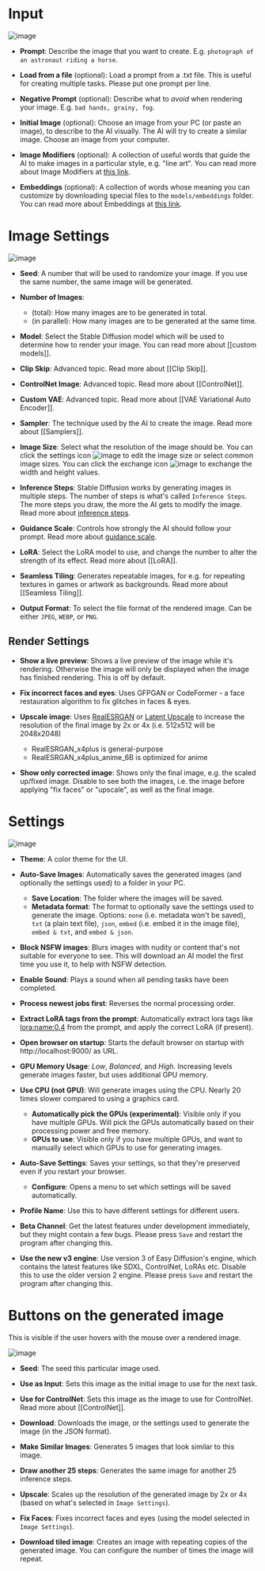 # Input

![image](https://github.com/easydiffusion/easydiffusion/assets/844287/ad9e8d5f-44f4-44ed-8da9-5b45c3e44ea1)

* **Prompt**: Describe the image that you want to create. E.g. `photograph of an astronaut riding a horse`.

* **Load from a file** (optional): Load a prompt from a .txt file. This is useful for creating multiple tasks. Please put one prompt per line.

* **Negative Prompt** (optional): Describe what to *avoid* when rendering your image. E.g. `bad hands, grainy, fog`.

* **Initial Image** (optional): Choose an image from your PC (or paste an image), to describe to the AI visually. The AI will try to create a similar image. Choose an image from your computer.

* **Image Modifiers** (optional): A collection of useful words that guide the AI to make images in a particular style, e.g. "line art". You can read more about Image Modifiers at [this link](https://github.com/easydiffusion/easydiffusion/wiki/Image-Modifiers).

* **Embeddings** (optional): A collection of words whose meaning you can customize by downloading special files to the `models/embeddings` folder. You can read more about Embeddings at [this link](https://github.com/easydiffusion/easydiffusion/wiki/Embeddings).

# Image Settings

![image](https://github.com/easydiffusion/easydiffusion/assets/844287/3dfe1cf6-2d50-4b68-b1cd-7549da691160)

* **Seed**: A number that will be used to randomize your image. If you use the same number, the same image will be generated.

* **Number of Images**: 
  * (total): How many images are to be generated in total.
  * (in parallel): How many images are to be generated at the same time.

* **Model**: Select the Stable Diffusion model which will be used to determine how to render your image. You can read more about [[custom models]].

* **Clip Skip**: Advanced topic. Read more about [[Clip Skip]].

* **ControlNet Image**: Advanced topic. Read more about [[ControlNet]].

* **Custom VAE**: Advanced topic. Read more about [[VAE Variational Auto Encoder]].

* **Sampler**: The technique used by the AI to create the image. Read more about [[Samplers]].

* **Image Size**: Select what the resolution of the image should be. You can click the settings icon ![image](https://github.com/easydiffusion/easydiffusion/assets/844287/6897a367-0754-4e7c-b8d1-026ad01df9b6) to edit the image size or select common image sizes. You can click the exchange icon ![image](https://github.com/easydiffusion/easydiffusion/assets/844287/683b1799-5ad7-4fed-a8d4-7d5af82d4f84) to exchange the width and height values.

* **Inference Steps**: Stable Diffusion works by generating images in multiple steps. The number of steps is what's called `Inference Steps`. The more steps you draw, the more the AI gets to modify the image. Read more about [inference steps](https://getimg.ai/guides/interactive-guide-to-stable-diffusion-steps-parameter).

* **Guidance Scale**: Controls how strongly the AI should follow your prompt. Read more about [guidance scale](https://getimg.ai/guides/interactive-guide-to-stable-diffusion-guidance-scale-parameter).

* **LoRA**: Select the LoRA model to use, and change the number to alter the strength of its effect. Read more about [[LoRA]].

* **Seamless Tiling**: Generates repeatable images, for e.g. for repeating textures in games or artwork as backgrounds. Read more about [[Seamless Tiling]].

* **Output Format**: To select the file format of the rendered image. Can be either `JPEG`, `WEBP`, or `PNG`.

## Render Settings

* **Show a live preview**: Shows a live preview of the image while it's rendering. Otherwise the image will only be displayed when the image has finished rendering. This is off by default.

* **Fix incorrect faces and eyes**: Uses GFPGAN or CodeFormer - a face restauration algorithm to fix glitches in faces & eyes.

* **Upscale image**: Uses [RealESRGAN](https://github.com/xinntao/Real-ESRGAN) or [Latent Upscale](https://huggingface.co/docs/diffusers/api/pipelines/stable_diffusion/latent_upscale) to increase the resolution of the final image by 2x or 4x (i.e. 512x512 will be 2048x2048)
  * RealESRGAN_x4plus is general-purpose
  * RealESRGAN_x4plus_anime_6B is optimized for anime

* **Show only corrected image**: Shows only the final image, e.g. the scaled up/fixed image. Disable to see both the images, i.e. the image before applying "fix faces" or "upscale", as well as the final image.

# Settings

![image](https://github.com/easydiffusion/easydiffusion/assets/844287/6c5d520e-b6fe-493c-9535-4a83ec1736b6)

* **Theme**: A color theme for the UI.

* **Auto-Save Images**: Automatically saves the generated images (and optionally the settings used) to a folder in your PC.
  * **Save Location**: The folder where the images will be saved.
  * **Metadata format**: The format to optionally save the settings used to generate the image. Options: `none` (i.e. metadata won't be saved), `txt` (a plain text file), `json`, `embed` (i.e. embed it in the image file), `embed & txt`, and `embed & json`.

* **Block NSFW images**: Blurs images with nudity or content that's not suitable for everyone to see. This will download an AI model the first time you use it, to help with NSFW detection.

* **Enable Sound**: Plays a sound when all pending tasks have been completed.

* **Process newest jobs first**: Reverses the normal processing order.

* **Extract LoRA tags from the prompt**: Automatically extract lora tags like <lora:name:0.4> from the prompt, and apply the correct LoRA (if present).

* **Open browser on startup**: Starts the default browser on startup with http://localhost:9000/ as URL.

* **GPU Memory Usage**: *Low*, *Balanced*, and *High*. Increasing levels generate images faster, but uses additional GPU memory.

* **Use CPU (not GPU)**: Will generate images using the CPU. Nearly 20 times slower compared to using a graphics card.
  * **Automatically pick the GPUs (experimental)**: Visible only if you have multiple GPUs. Will pick the GPUs automatically based on their processing power and free memory.
  * **GPUs to use**: Visible only if you have multiple GPUs, and want to manually select which GPUs to use for generating images.

* **Auto-Save Settings**: Saves your settings, so that they're preserved even if you restart your browser.
  * **Configure**: Opens a menu to set which settings will be saved automatically.

* **Profile Name**: Use this to have different settings for different users.

* **Beta Channel**: Get the latest features under development immediately, but they might contain a few bugs. Please press `Save` and restart the program after changing this.

* **Use the new v3 engine**: Use version 3 of Easy Diffusion's engine, which contains the latest features like SDXL, ControlNet, LoRAs etc. Disable this to use the older version 2 engine. Please press `Save` and restart the program after changing this.

# Buttons on the generated image 
This is visible if the user hovers with the mouse over a rendered image.

![image](https://github.com/easydiffusion/easydiffusion/assets/844287/bc17b3c8-b5f7-4454-96cf-0457741e6aa2)

* **Seed**: The seed this particular image used.

* **Use as Input**: Sets this image as the initial image to use for the next task.

* **Use for ControlNet**: Sets this image as the image to use for ControlNet. Read more about [[ControlNet]].

* **Download**: Downloads the image, or the settings used to generate the image (in the JSON format).

* **Make Similar Images**: Generates 5 images that look similar to this image.

* **Draw another 25 steps**: Generates the same image for another 25 inference steps.

* **Upscale**: Scales up the resolution of the generated image by 2x or 4x (based on what's selected in `Image Settings`).

* **Fix Faces**: Fixes incorrect faces and eyes (using the model selected in `Image Settings`).

* **Download tiled image**: Creates an image with repeating copies of the generated image. You can configure the number of times the image will repeat.

